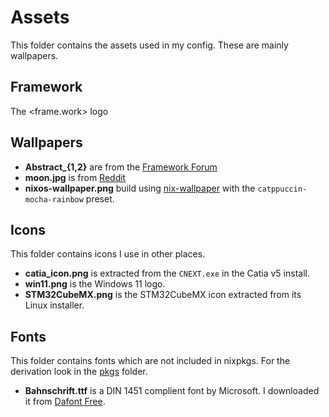 # Assets

This folder contains the assets used in my config. These are mainly wallpapers.

## Framework

The <frame.work> logo

## Wallpapers

- **Abstract_{1,2}** are from the [Framework Forum](https://community.frame.work/t/3-2-desktop-wallpapers/3533/13)
- **moon.jpg** is from [Reddit](https://www.reddit.com/r/space/comments/arer0k/i_took_nearly_50000_images_of_the_night_sky_to/)
- **nixos-wallpaper.png** build using [nix-wallpaper](https://github.com/lunik1/nix-wallpaper) with the `catppuccin-mocha-rainbow` preset.

## Icons

This folder contains icons I use in other places.

- **catia_icon.png** is extracted from the `CNEXT.exe` in the Catia v5 install.
- **win11.png** is the Windows 11 logo.
- **STM32CubeMX.png** is the STM32CubeMX icon extracted from its Linux installer.

## Fonts

This folder contains fonts which are not included in nixpkgs.
For the derivation look in the [pkgs](/pkgs/) folder.

- **Bahnschrift.ttf** is a DIN 1451 complient font by Microsoft. I downloaded it from [Dafont Free](https://www.dafontfree.io/bahnschrift-font/).
